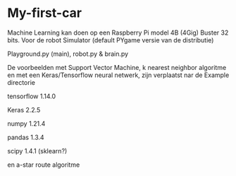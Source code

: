 # My-first-car
Machine Learning kan doen op een Raspberry Pi model 4B (4Gig) Buster 32 bits.
Voor de robot Simulator (default PYgame versie van de distributie)

Playground.py (main), robot.py & brain.py


De voorbeelden met Support Vector Machine, k nearest neighbor algoritme en met een Keras/Tensorflow neural netwerk, zijn verplaatst nar de Example directorie

tensorflow               1.14.0

Keras                    2.2.5

numpy                    1.21.4

pandas                   1.3.4

scipy                    1.4.1 (sklearn?)


en a-star route algoritme


